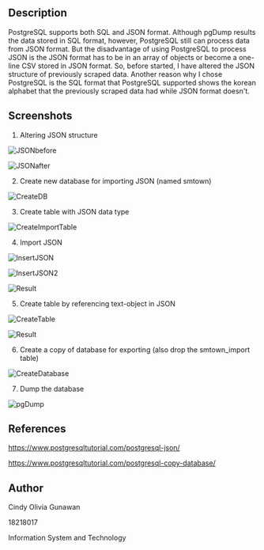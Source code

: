 ## Description
PostgreSQL supports both SQL and JSON format. Although pgDump results the data stored in SQL format, however, PostgreSQL still can process data from JSON format. But the disadvantage of using PostgreSQL to process JSON is the JSON format has to be in an array of objects or become a one-line CSV stored in JSON format. So, before started, I have altered the JSON structure of previously scraped data. Another reason why I chose PostgreSQL is the SQL format that PostgreSQL supported shows the korean alphabet that the previously scraped data had while JSON format doesn't.

## Screenshots
1. Altering JSON structure

![JSONbefore](/screenshot/altering_json1.png)

![JSONafter](/screenshot/altering_json2.png)

2. Create new database for importing JSON (named smtown)

![CreateDB](/screenshot/create_database.png)

3. Create table with JSON data type

![CreateImportTable](/screenshot/create_table_for_import.png)

4. Import JSON

![InsertJSON](/screenshot/copying_json1.png)

![InsertJSON2](/screenshot/copying_json2.png)

![Result](/screenshot/querying_json_table.png)

5. Create table by referencing text-object in JSON

![CreateTable](/screenshot/copy_json_to_sql.png)

![Result](/screenshot/querying_final_sql.png)

6. Create a copy of database for exporting (also drop the smtown_import table)

![CreateDatabase](/screenshot/copy_database.png)

7. Dump the database

![pgDump](/screenshot/dump.png)

## References
https://www.postgresqltutorial.com/postgresql-json/

https://www.postgresqltutorial.com/postgresql-copy-database/


## Author
Cindy Olivia Gunawan

18218017

Information System and Technology
